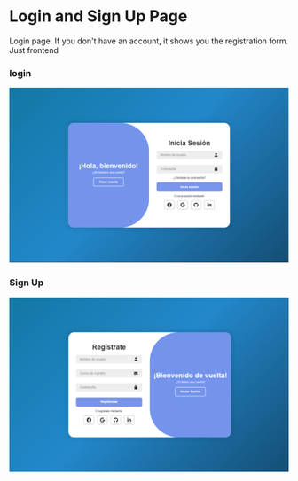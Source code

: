 # Login and Sign Up Page  
Login page. If you don't have an account, it shows you the registration form. Just frontend

### login
![login](image.png)

### Sign Up
![SignUp](image-1.png)